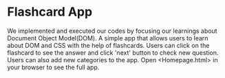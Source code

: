 # Flashcard App 
We implemented and executed our codes by focusing our learnings about Document Object Model(DOM).
A simple app that allows users to learn about DOM and CSS with the help of flashcards. 
Users can click on the flashcard to see the answer and click 'next' button to check new question.
Users can also add new categories to the app.
Open <Homepage.html> in your browser to see the full app.

